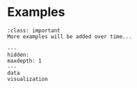 # Examples

```{admonition} Work in Progress!
:class: important
More examples will be added over time...
```

```{toctree}
---
hidden:
maxdepth: 1
---
data
visualization
```